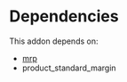# Dependencies

This addon depends on:

- [mrp](../../odoo-bringout-oca-ocb-mrp)
- product_standard_margin
